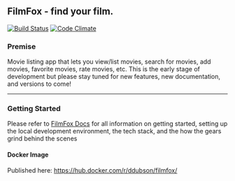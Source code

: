 ## FilmFox - find your film.

[![Build Status](https://travis-ci.org/ddubson/film-fox.svg?branch=master)](https://travis-ci.org/ddubson/film-fox)
[![Code Climate](https://codeclimate.com/github/ddubson/film-fox/badges/gpa.svg)](https://codeclimate.com/github/ddubson/film-fox)

### Premise

Movie listing app that lets you view/list movies, search for movies, add movies, favorite movies, rate movies, etc. This is the early stage of development but please stay tuned for new features,
new documentation, and versions to come!

***
### Getting Started

Please refer to [FilmFox Docs](http://ddubson.github.io/film-fox) for all information on getting started, setting up the local development environment, the tech stack,
and the how the gears grind behind the scenes

#### Docker Image

Published here: https://hub.docker.com/r/ddubson/filmfox/
